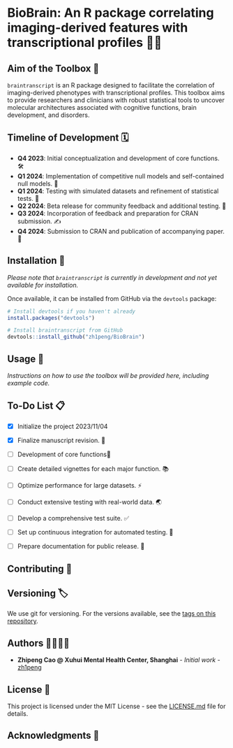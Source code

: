# BioBrain: An R package correlating imaging-derived features with transcriptional profiles 🧠🧬

## Aim of the Toolbox 🎯

`braintranscript` is an R package designed to facilitate the correlation of imaging-derived phenotypes with transcriptional profiles. This toolbox aims to provide researchers and clinicians with robust statistical tools to uncover molecular architectures associated with cognitive functions, brain development, and disorders.

## Timeline of Development 🗓️

- **Q4 2023**: Initial conceptualization and development of core functions. 🛠️
- **Q1 2024**: Implementation of competitive null models and self-contained null models. 🧪
- **Q1 2024**: Testing with simulated datasets and refinement of statistical tests. 🔬
- **Q2 2024**: Beta release for community feedback and additional testing. 🔄
- **Q3 2024**: Incorporation of feedback and preparation for CRAN submission. ✍️
- **Q4 2024**: Submission to CRAN and publication of accompanying paper. 📰

## Installation 💾

*Please note that `braintranscript` is currently in development and not yet available for installation.*

Once available, it can be installed from GitHub via the `devtools` package:

```r
# Install devtools if you haven't already
install.packages("devtools")

# Install braintranscript from GitHub
devtools::install_github("zh1peng/BioBrain")
```

## Usage 📖

*Instructions on how to use the toolbox will be provided here, including example code.*

## To-Do List 📋
- [x] Initialize the project 2023/11/04
- [x] Finalize manuscript revision. 🔧
- [ ] Development of core functions🔧
- [ ] Create detailed vignettes for each major function. 📚
- [ ] Optimize performance for large datasets. ⚡
- [ ] Conduct extensive testing with real-world data. 🌏
- [ ] Develop a comprehensive test suite. ✅
- [ ] Set up continuous integration for automated testing. 🔄
- [ ] Prepare documentation for public release. 📄


## Contributing 🤝


## Versioning 🏷️
We use git for versioning. For the versions available, see the [tags on this repository](https://github.com/zh1peng/braintranscript/tags).



## Authors 👩‍💻👨‍💻

* **Zhipeng Cao @ Xuhui Mental Health Center, Shanghai** - *Initial work* - [zh1peng](https://github.com/zh1peng)

## License 📜

This project is licensed under the MIT License - see the [LICENSE.md](LICENSE.md) file for details.

## Acknowledgments 👏


